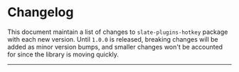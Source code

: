 # Changelog

This document maintain a list of changes to `slate-plugins-hotkey` package with each new version. Until `1.0.0` is released, breaking changes will be added as minor version bumps, and smaller changes won't be accounted for since the library is moving quickly.

---
